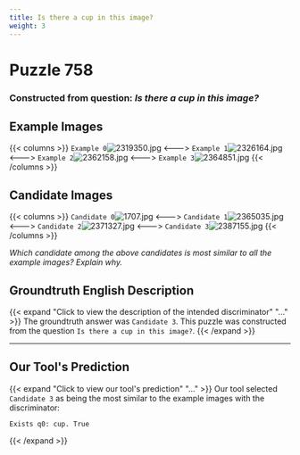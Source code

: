 ```yaml
---
title: Is there a cup in this image?
weight: 3
---
```


# Puzzle 758
### Constructed from question: _Is there a cup in this image?_


## Example Images
{{< columns >}}
`Example 0`![2319350.jpg](/gqa_images/2319350.jpg)
<--->
`Example 1`![2326164.jpg](/gqa_images/2326164.jpg)
<--->
`Example 2`![2362158.jpg](/gqa_images/2362158.jpg)
<--->
`Example 3`![2364851.jpg](/gqa_images/2364851.jpg)
{{< /columns >}}

## Candidate Images
{{< columns >}}
`Candidate 0`![1707.jpg](/gqa_images/1707.jpg)
<--->
`Candidate 1`![2365035.jpg](/gqa_images/2365035.jpg)
<--->
`Candidate 2`![2371327.jpg](/gqa_images/2371327.jpg)
<--->
`Candidate 3`![2387155.jpg](/gqa_images/2387155.jpg)
{{< /columns >}}

*Which candidate among the above candidates is most similar to all the example images? Explain why.*

## Groundtruth English Description

{{< expand "Click to view the description of the intended discriminator" "..." >}}
The groundtruth answer was `Candidate 3`. This puzzle was constructed from the question `Is there a cup in this image?`.
{{< /expand >}}

---

## Our Tool's Prediction

{{< expand "Click to view our tool's prediction" "..." >}}
Our tool selected `Candidate 3` as being the most similar to the example images with the discriminator:
```plaintext
Exists q0: cup. True
```
{{< /expand >}}
